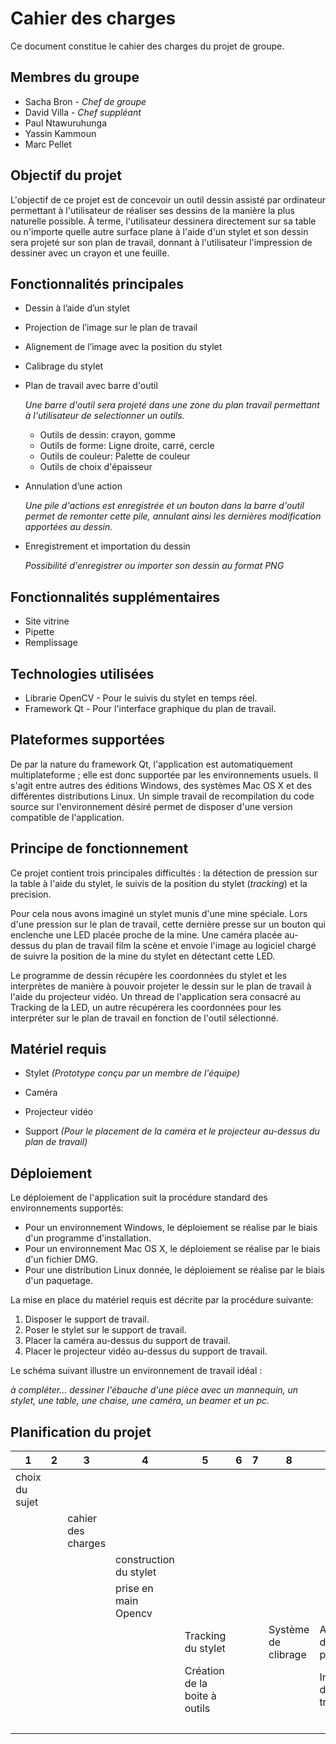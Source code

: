 # Cahier des charges

Ce document constitue le cahier des charges du projet de groupe.

## Membres du groupe

- Sacha Bron - *Chef de groupe*
- David Villa - *Chef suppléant*
- Paul Ntawuruhunga
- Yassin Kammoun
- Marc Pellet


## Objectif du projet

L'objectif de ce projet est de concevoir un outil dessin assisté par ordinateur permettant à l'utilisateur de réaliser ses dessins de la manière la plus naturelle possible. À terme, l'utilisateur dessinera directement sur sa table ou n'importe quelle autre surface plane à l'aide d'un stylet et son dessin sera projeté sur son plan de travail, donnant à l'utilisateur l'impression de dessiner avec un crayon et une feuille.


## Fonctionnalités principales

- Dessin à l’aide d’un stylet
- Projection de l’image sur le plan de travail
- Alignement de l’image avec la position du stylet
- Calibrage du stylet
- Plan de travail avec barre d'outil

	*Une barre d'outil sera projeté dans une zone du plan travail permettant à l'utilisateur de selectionner un outils.*
	
	- Outils de dessin: crayon, gomme
	- Outils de forme: Ligne droite, carré, cercle
	- Outils de couleur: Palette de couleur
	- Outils de choix d'épaisseur
	
- Annulation d’une action

	*Une pile d'actions est enregistrée et un bouton dans la barre d'outil permet de remonter cette pile, annulant ainsi les dernières modification apportées au dessin.*
- Enregistrement et importation du dessin

	*Possibilité d'enregistrer ou importer son dessin au format PNG*
	

## Fonctionnalités supplémentaires

- Site vitrine
- Pipette 
- Remplissage

## Technologies utilisées

- Librarie OpenCV - Pour le suivis du stylet en temps réel.
- Framework Qt - Pour l'interface graphique du plan de travail.

## Plateformes supportées

De par la nature du framework Qt, l'application est automatiquement multiplateforme ; elle est donc supportée par les environnements usuels. Il s'agit entre autres des éditions Windows, des systèmes Mac OS X et des différentes distributions Linux. Un simple travail de recompilation du code source sur l'environnement désiré permet de disposer d'une version compatible de l'application.

## Principe de fonctionnement

Ce projet contient trois principales difficultés : la détection de pression sur la table à l'aide du stylet, le suivis de la position du stylet (*tracking*) et la precision.

Pour cela nous avons imaginé un stylet munis d'une mine spéciale. Lors d'une pression sur le plan de travail, cette dernière presse sur un bouton qui enclenche une LED placée proche de la mine. Une caméra placée au-dessus du plan de travail film la scène et envoie l'image au logiciel chargé de suivre la position de la mine du stylet en détectant cette LED.

Le programme de dessin récupère les coordonnées du stylet et les interprètes de manière à pouvoir projeter le dessin sur le plan de travail à l'aide du projecteur vidéo. Un thread de l'application sera consacré au Tracking de la LED, un autre récupérera les coordonnées pour les interpréter sur le plan de travail en fonction de l'outil sélectionné.


## Matériel requis

- Stylet *(Prototype conçu par un membre de l'équipe)*

- Caméra 

- Projecteur vidéo

- Support *(Pour le placement de la caméra et le projecteur au-dessus du plan de travail)*


## Déploiement

Le déploiement de l'application suit la procédure standard des environnements supportés:

- Pour un environnement Windows, le déploiement se réalise par le biais d'un programme d'installation. 
- Pour un environnement Mac OS X, le déploiement se réalise par le biais d'un fichier DMG.
- Pour une distribution Linux donnée, le déploiement se réalise par le biais d'un paquetage.

La mise en place du matériel requis est décrite par la procédure suivante:

1. Disposer le support de travail.
2. Poser le stylet sur le support de travail.
3. Placer la caméra au-dessus du support de travail.
4. Placer le projecteur vidéo au-dessus du support de travail.

Le schéma suivant illustre un environnement de travail idéal :

*à compléter... dessiner l'ébauche d'une pièce avec un mannequin, un stylet, une table, une chaise, une caméra, un beamer et un pc.*

## Planification du projet

|  1  |  2  |  3  |  4  |  5  |   6   |   7   |   8   |   9   |   10   |   11   |   12  |   13  |   14  |  15  |
|-----|-----|-----|-----|-----|-------|-------|-------|-------|--------|--------|-------|-------|-------|------|
|choix du sujet| | | | | | | | | | | | | |
| | |cahier des charges| | | | | | |
| | | | construction du stylet | | | |
| | | | prise en main Opencv | | | | |
| | | | | Tracking du stylet | | | Système de clibrage | Amélioration de la précision | | |
| | | | | Création de la boite à outils | | | | Interpretation des données trackées | Affichage du dessin | Enregistrement du dessin | |
| | | | | | | | | | | | tests | | rendu |
